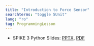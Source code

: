 ```yaml
---
title: "Introduction to Force Sensor"
searchterms: "toggle 5Unit"
lang: "ro"
tag: ProgrammingLesson
---
```

 <ul>

 <li class="ng-binding">SPIKE 3 Python Slides:
 <a href="PyProgrammingLessons/SP3ForceSensorPython (rom).pptx">PPTX</a>,
 <a href="PyProgrammingLessons/SP3ForceSensorPython (rom).pdf">PDF</a>
 </li>
 </ul>
